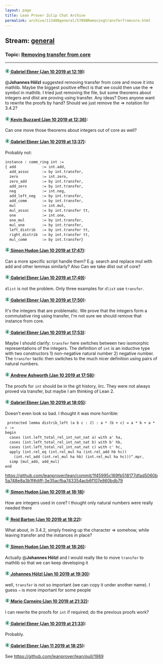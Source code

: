 ```yaml
---
layout: page
title: Lean Prover Zulip Chat Archive 
permalink: archive/113488general/57898Removingtransferfromcore.html
---
```


## Stream: [general](index.html)
### Topic: [Removing transfer from core](57898Removingtransferfromcore.html)

---

#### [![Click to go to Zulip](../../assets/img/zulip2.png) Gabriel Ebner (Jan 10 2019 at 12:19)](https://leanprover.zulipchat.com/#narrow/stream/113488-general/topic/Removing%20transfer%20from%20core/near/154832021):
@**Johannes Hölzl** suggested removing transfer from core and move it into mathlib.  Maybe the biggest positive effect is that we could then use the ⇒ symbol in mathlib.
I tried just removing the file, but some theorems about integers and dlist are proving using transfer.  Any ideas?  Does anyone want to rewrite the proofs by hand?  Should we just remove the ⇒ notation for 3.4.2?

#### [![Click to go to Zulip](../../assets/img/zulip2.png) Kevin Buzzard (Jan 10 2019 at 12:36)](https://leanprover.zulipchat.com/#narrow/stream/113488-general/topic/Removing%20transfer%20from%20core/near/154832868):
Can one move those theorems about integers out of core as well?

#### [![Click to go to Zulip](../../assets/img/zulip2.png) Gabriel Ebner (Jan 10 2019 at 13:37)](https://leanprover.zulipchat.com/#narrow/stream/113488-general/topic/Removing%20transfer%20from%20core/near/154835519):
Probably not:
```lean
instance : comm_ring int :=
{ add            := int.add,
  add_assoc      := by int.transfer,
  zero           := int.zero,
  zero_add       := by int.transfer,
  add_zero       := by int.transfer,
  neg            := int.neg,
  add_left_neg   := by int.transfer,
  add_comm       := by int.transfer,
  mul            := int.mul,
  mul_assoc      := by int.transfer tt,
  one            := int.one,
  one_mul        := by int.transfer,
  mul_one        := by int.transfer,
  left_distrib   := by int.transfer tt,
  right_distrib  := by int.transfer tt,
  mul_comm       := by int.transfer}
```

#### [![Click to go to Zulip](../../assets/img/zulip2.png) Simon Hudon (Jan 10 2019 at 17:47)](https://leanprover.zulipchat.com/#narrow/stream/113488-general/topic/Removing%20transfer%20from%20core/near/154853060):
Can a more specific script handle them? E.g. search and replace mul with add and other lemmas similarly? Also Can we take dlist out of core?

#### [![Click to go to Zulip](../../assets/img/zulip2.png) Gabriel Ebner (Jan 10 2019 at 17:49)](https://leanprover.zulipchat.com/#narrow/stream/113488-general/topic/Removing%20transfer%20from%20core/near/154853245):
`dlist` is not the problem.  Only three examples for `dlist` use `transfer`.

#### [![Click to go to Zulip](../../assets/img/zulip2.png) Gabriel Ebner (Jan 10 2019 at 17:50)](https://leanprover.zulipchat.com/#narrow/stream/113488-general/topic/Removing%20transfer%20from%20core/near/154853346):
It's the integers that are problematic.  We prove that the integers form a commutative ring using transfer, I'm not sure we should remove that instance from core.

#### [![Click to go to Zulip](../../assets/img/zulip2.png) Gabriel Ebner (Jan 10 2019 at 17:53)](https://leanprover.zulipchat.com/#narrow/stream/113488-general/topic/Removing%20transfer%20from%20core/near/154853532):
Maybe I should clarify: `transfer` here switches between two isomorphic representations of the integers.  The definition of `int` is an inductive type with two constructors 1) non-negative natural number 2) negative number.  The `transfer` tactic then switches to the much nicer definition using pairs of natural numbers.

#### [![Click to go to Zulip](../../assets/img/zulip2.png) Andrew Ashworth (Jan 10 2019 at 17:58)](https://leanprover.zulipchat.com/#narrow/stream/113488-general/topic/Removing%20transfer%20from%20core/near/154853971):
The proofs for `int` should be in the git history, iirc. They were not always proved via transfer, but maybe I am thinking of Lean 2.

#### [![Click to go to Zulip](../../assets/img/zulip2.png) Gabriel Ebner (Jan 10 2019 at 18:05)](https://leanprover.zulipchat.com/#narrow/stream/113488-general/topic/Removing%20transfer%20from%20core/near/154854522):
Doesn't even look so bad.  I thought it was more horrible:
```lean
 protected lemma distrib_left (a b c : ℤ) : a * (b + c) = a * b + a * c :=
begin
  cases (int.left_total_rel_int_nat_nat a) with a' ha,
  cases (int.left_total_rel_int_nat_nat b) with b' hb,
  cases (int.left_total_rel_int_nat_nat c) with c' hc,
  apply (int.rel_eq (int.rel_mul ha (int.rel_add hb hc))
    (int.rel_add (int.rel_mul ha hb) (int.rel_mul ha hc)))^.mpr,
  simp [mul_add, add_mul]
end
```
https://github.com/leanprover/lean/commit/1f45995c169fb518177dfad5060b5a748e8a3b1f#diff-3e35acfba743354acb6f107e860bdb79

#### [![Click to go to Zulip](../../assets/img/zulip2.png) Simon Hudon (Jan 10 2019 at 18:18)](https://leanprover.zulipchat.com/#narrow/stream/113488-general/topic/Removing%20transfer%20from%20core/near/154855637):
How are integers used in core? I thought only natural numbers were really needed there

#### [![Click to go to Zulip](../../assets/img/zulip2.png) Reid Barton (Jan 10 2019 at 18:22)](https://leanprover.zulipchat.com/#narrow/stream/113488-general/topic/Removing%20transfer%20from%20core/near/154855944):
What about, in 3.4.2, simply freeing up the character ⇒ somehow, while leaving transfer and the instances in place?

#### [![Click to go to Zulip](../../assets/img/zulip2.png) Simon Hudon (Jan 10 2019 at 18:26)](https://leanprover.zulipchat.com/#narrow/stream/113488-general/topic/Removing%20transfer%20from%20core/near/154856174):
Actually @**Johannes Hölzl** and I would really like to move `transfer` to mathlib so that we can keep developing it

#### [![Click to go to Zulip](../../assets/img/zulip2.png) Johannes Hölzl (Jan 10 2019 at 19:30)](https://leanprover.zulipchat.com/#narrow/stream/113488-general/topic/Removing%20transfer%20from%20core/near/154860802):
well, `transfer` is not so important (we can copy it under another name). I guess `⇒` is more important for some people

#### [![Click to go to Zulip](../../assets/img/zulip2.png) Mario Carneiro (Jan 10 2019 at 21:32)](https://leanprover.zulipchat.com/#narrow/stream/113488-general/topic/Removing%20transfer%20from%20core/near/154869086):
I can rewrite the proofs for `int` if required; do the previous proofs work?

#### [![Click to go to Zulip](../../assets/img/zulip2.png) Gabriel Ebner (Jan 10 2019 at 21:33)](https://leanprover.zulipchat.com/#narrow/stream/113488-general/topic/Removing%20transfer%20from%20core/near/154869179):
Probably.

#### [![Click to go to Zulip](../../assets/img/zulip2.png) Gabriel Ebner (Jan 11 2019 at 18:25)](https://leanprover.zulipchat.com/#narrow/stream/113488-general/topic/Removing%20transfer%20from%20core/near/154931531):
See https://github.com/leanprover/lean/pull/1989

